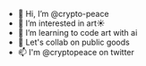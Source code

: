 - 👋 Hi, I’m @crypto-peace
- 👀 I’m interested in art☀️
- 🌱 I’m learning to code art with ai
- 💞️ Let's collab on public goods
- 📫 I'm @cryptopeace on twitter

<!---
crypto-peace/crypto-peace is a ✨ special ✨ repository because its `README.md` (this file) appears on your GitHub profile.
You can click the Preview link to take a look at your changes.
--->
